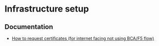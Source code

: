 # Infrastructure setup

## Documentation

* [How to request certificates (for internet facing not using BCA/F5 flow)](https://www.gcpedia.gc.ca/wiki/Getting_SSL_Certificates_for_servers)